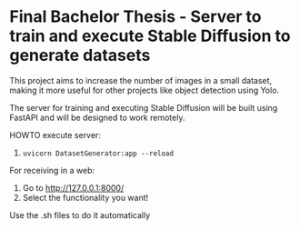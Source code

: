 # Final Bachelor Thesis - Server to train and execute Stable Diffusion to generate datasets

This project aims to increase the number of images in a small dataset, making it more useful for other projects like object detection using Yolo. 

The server for training and executing Stable Diffusion will be built using FastAPI and will be designed to work remotely.

HOWTO execute server:
  1. `uvicorn DatasetGenerator:app --reload`

For receiving in a web:
  1. Go to http://127.0.0.1:8000/
  2. Select the functionality you want!

Use the .sh files to do it automatically
